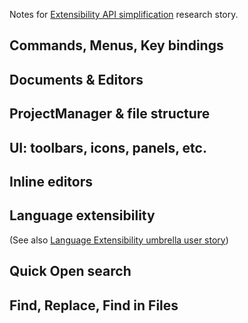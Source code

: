 Notes for [Extensibility API simplification](https://trello.com/c/iSG75qG4/995-research-extensibility-api-simplification) research story.

## Commands, Menus, Key bindings

## Documents & Editors

## ProjectManager & file structure

## UI: toolbars, icons, panels, etc.

## Inline editors

## Language extensibility

(See also [Language Extensibility umbrella user story](https://trello.com/c/D2L7SAq5/639-language-extensibility-apis-for-extensions-to-add-new-language-syntax-coloring-mode-rich-editing-support))

## Quick Open search

## Find, Replace, Find in Files